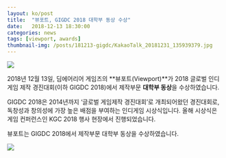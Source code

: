 ```yaml
---
layout: ko/post
title:  "뷰포트, GIGDC 2018 대학부 동상 수상"
date:   2018-12-13 18:30:00
categories: news
tags: [viewport, awards]
thumbnail-img: /posts/181213-gigdc/KakaoTalk_20181231_135939379.jpg
---
```


<img src="{{ site.baseurl }}/posts/181213-gigdc/KakaoTalk_20181231_135939379.jpg" class="image fit on-post">

2018년 12월 13일, 딤에어리어 게임즈의 **뷰포트(Viewport)**가 2018 글로벌 인디 게임 제작 경진대회(이하 GIGDC 2018)에서 제작부문 **대학부 동상**을 수상하였습니다.

GIGDC 2018은 2014년까지 ‘글로벌 게임제작 경진대회’로 개최되어왔던 경진대회로, 독창성과 창의성에 가장 높은 배점을 부여하는 인디게임 시상식입니다. 올해 시상식은 게임 컨퍼런스인 KGC 2018 행사 현장에서 진행되었습니다.

뷰포트는 GIGDC 2018에서 제작부문 대학부 동상을 수상하였습니다.

<img src="{{ site.baseurl }}/posts/181213-gigdc/KakaoTalk_20181231_135941469.jpg" class="image half on-post">
